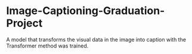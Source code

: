 # Image-Captioning-Graduation-Project
A model that transforms the visual data in the image into caption with the Transformer method was trained.
